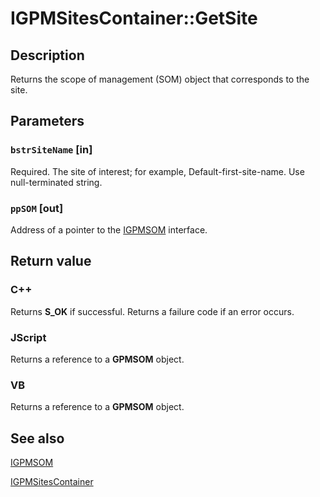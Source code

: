 # IGPMSitesContainer::GetSite

## Description

Returns the scope of management (SOM) object that corresponds to the site.

## Parameters

### `bstrSiteName` [in]

Required. The site of interest; for example, Default-first-site-name. Use null-terminated string.

### `ppSOM` [out]

Address of a pointer to the
[IGPMSOM](https://learn.microsoft.com/previous-versions/windows/desktop/api/gpmgmt/nn-gpmgmt-igpmsom) interface.

## Return value

### C++

Returns **S_OK** if successful. Returns a failure code if an error occurs.

### JScript

Returns a reference to a **GPMSOM** object.

### VB

Returns a reference to a **GPMSOM** object.

## See also

[IGPMSOM](https://learn.microsoft.com/previous-versions/windows/desktop/api/gpmgmt/nn-gpmgmt-igpmsom)

[IGPMSitesContainer](https://learn.microsoft.com/previous-versions/windows/desktop/api/gpmgmt/nn-gpmgmt-igpmsitescontainer)
